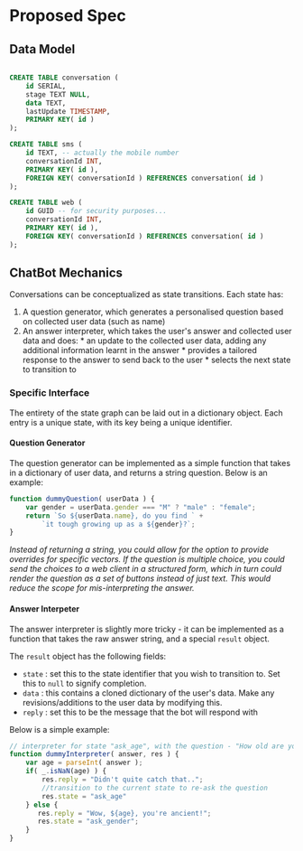 Proposed Spec
=============

## Data Model

```sql

CREATE TABLE conversation (
    id SERIAL,
    stage TEXT NULL,
    data TEXT,
    lastUpdate TIMESTAMP,
    PRIMARY KEY( id )
);

CREATE TABLE sms (
    id TEXT, -- actually the mobile number
    conversationId INT,
    PRIMARY KEY( id ),
    FOREIGN KEY( conversationId ) REFERENCES conversation( id )
);

CREATE TABLE web (
    id GUID -- for security purposes...
    conversationId INT,
    PRIMARY KEY( id ),
    FOREIGN KEY( conversationId ) REFERENCES conversation( id )
);

```

## ChatBot Mechanics

Conversations can be conceptualized as state transitions. Each state has:

  1. A question generator, which generates a personalised question based on collected user data (such as name)
  2. An answer interpreter, which takes the user's answer and collected user data and does:
    * an update to the collected user data, adding any additional information learnt in the answer
    * provides a tailored response to the answer to send back to the user
    * selects the next state to transition to

### Specific Interface

The entirety of the state graph can be laid out in a dictionary object. Each entry is a unique state, with its key being a unique identifier.

#### Question Generator

The question generator can be implemented as a simple function that takes in a dictionary of user data, and returns a string question. Below is an example:

```javascript
function dummyQuestion( userData ) {
    var gender = userData.gender === "M" ? "male" : "female";
    return `So ${userData.name}, do you find ` +
        `it tough growing up as a ${gender}?`;
}
```

*Instead of returning a string, you could allow for the option to provide overrides for specific vectors. If the question is multiple choice,
you could send the choices to a web client in a structured form, which in turn could render the question as a set of buttons instead of just text. 
This would reduce the scope for mis-interpreting the answer.*

#### Answer Interpeter

The answer interpreter is slightly more tricky - it can be implemented as a function that takes the raw answer string, and a special `result` object.

The `result` object has the following fields:

  * `state` : set this to the state identifier that you wish to transition to. Set this to `null` to signify completion.
  * `data` : this contains a cloned dictionary of the user's data. Make any revisions/additions to the user data by modifying this.
  * `reply` : set this to be the message that the bot will respond with

Below is a simple example:

```javascript
// interpreter for state "ask_age", with the question - "How old are you?"
function dummyInterpreter( answer, res ) {
    var age = parseInt( answer ); 
    if( _.isNaN(age) ) {
        res.reply = "Didn't quite catch that..";
        //transition to the current state to re-ask the question
        res.state = "ask_age" 
    } else {
       res.reply = "Wow, ${age}, you're ancient!"; 
       res.state = "ask_gender";
    }
}
```
